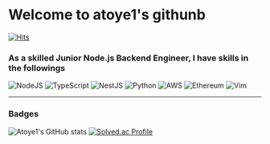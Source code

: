 # Welcome to atoye1's githunb

[![Hits](https://hits.seeyoufarm.com/api/count/incr/badge.svg?url=https%3A%2F%2Fgithub.com%2Fatoye1&count_bg=%2379C83D&title_bg=%23555555&icon=&icon_color=%23E7E7E7&title=hits&edge_flat=false)](https://hits.seeyoufarm.com)

### As a skilled Junior Node.js Backend Engineer, I have skills in the followings
![NodeJS](https://img.shields.io/badge/node.js-6DA55F?style=for-the-badge&logo=node.js&logoColor=white)
![TypeScript](https://img.shields.io/badge/typescript-%23007ACC.svg?style=for-the-badge&logo=typescript&logoColor=white)
![NestJS](https://img.shields.io/badge/nestjs-%23E0234E.svg?style=for-the-badge&logo=nestjs&logoColor=white)
![Python](https://img.shields.io/badge/python-3670A0?style=for-the-badge&logo=python&logoColor=ffdd54)
![AWS](https://img.shields.io/badge/AWS-%23FF9900.svg?style=for-the-badge&logo=amazon-aws&logoColor=white)
![Ethereum](https://img.shields.io/badge/Ethereum-3C3C3D?style=for-the-badge&logo=Ethereum&logoColor=white)
![Vim](https://img.shields.io/badge/VIM-%2311AB00.svg?style=for-the-badge&logo=vim&logoColor=white)

---
### Badges
![Atoye1's GitHub stats](https://github-readme-stats.vercel.app/api?username=atoye1&count_private=true&theme=gruvbox_light)
[![Solved.ac Profile](http://mazassumnida.wtf/api/v2/generate_badge?boj=atoye)](https://solved.ac/atoye/)
